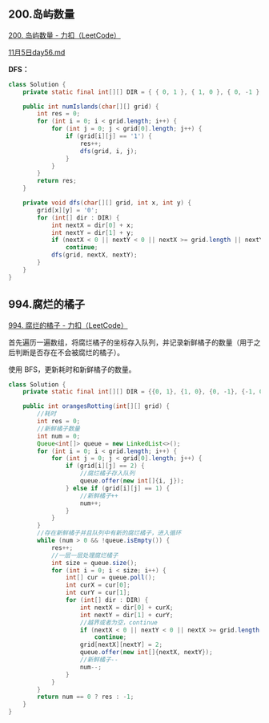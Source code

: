 ## 200.岛屿数量

[200. 岛屿数量 - 力扣（LeetCode）](https://leetcode.cn/problems/number-of-islands/description/?envType=study-plan-v2&envId=top-100-liked)

 [11月5日day56.md](..\训练营\10.26-\11月5日day56.md) 

**DFS：**

```java
class Solution {
    private static final int[][] DIR = { { 0, 1 }, { 1, 0 }, { 0, -1 }, { -1, 0 } };

    public int numIslands(char[][] grid) {
        int res = 0;
        for (int i = 0; i < grid.length; i++) {
            for (int j = 0; j < grid[0].length; j++) {
                if (grid[i][j] == '1') {
                    res++;
                    dfs(grid, i, j);
                }
            }
        }
        return res;
    }

    private void dfs(char[][] grid, int x, int y) {
        grid[x][y] = '0';
        for (int[] dir : DIR) {
            int nextX = dir[0] + x;
            int nextY = dir[1] + y;
            if (nextX < 0 || nextY < 0 || nextX >= grid.length || nextY >= grid[0].length || grid[nextX][nextY] == '0')
                continue;
            dfs(grid, nextX, nextY);
        }
    }
}
```



## 994.腐烂的橘子

[994. 腐烂的橘子 - 力扣（LeetCode）](https://leetcode.cn/problems/rotting-oranges/description/?envType=study-plan-v2&envId=top-100-liked)

首先遍历一遍数组，将腐烂橘子的坐标存入队列，并记录新鲜橘子的数量（用于之后判断是否存在不会被腐烂的橘子）。

使用 BFS，更新耗时和新鲜橘子的数量。

```java
class Solution {
    private static final int[][] DIR = {{0, 1}, {1, 0}, {0, -1}, {-1, 0}};

    public int orangesRotting(int[][] grid) {
        //耗时
        int res = 0;
        //新鲜橘子数量
        int num = 0;
        Queue<int[]> queue = new LinkedList<>();
        for (int i = 0; i < grid.length; i++) {
            for (int j = 0; j < grid[0].length; j++) {
                if (grid[i][j] == 2) {
                    //腐烂橘子存入队列
                    queue.offer(new int[]{i, j});
                } else if (grid[i][j] == 1) {
                    //新鲜橘子++
                    num++;
                }
            }
        }
        //存在新鲜橘子并且队列中有新的腐烂橘子，进入循环
        while (num > 0 && !queue.isEmpty()) {
            res++;
            //一层一层处理腐烂橘子
            int size = queue.size();
            for (int i = 0; i < size; i++) {
                int[] cur = queue.poll();
                int curX = cur[0];
                int curY = cur[1];
                for (int[] dir : DIR) {
                    int nextX = dir[0] + curX;
                    int nextY = dir[1] + curY;
                    //越界或者为空，continue
                    if (nextX < 0 || nextY < 0 || nextX >= grid.length || nextY >= grid[0].length || grid[nextX][nextY] != 1)
                        continue;
                    grid[nextX][nextY] = 2;
                    queue.offer(new int[]{nextX, nextY});
                    //新鲜橘子--
                    num--;
                }
            }
        }
        return num == 0 ? res : -1;
    }
}
```

